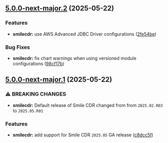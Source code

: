 ## [5.0.0-next-major.2](https://gitlab.com/smilecdr-public/smile-dh-helm-charts/compare/v5.0.0-next-major.1...v5.0.0-next-major.2) (2025-05-22)

### Features

* **smilecdr:** use AWS Advanced JDBC Driver configurations ([2fe54be](https://gitlab.com/smilecdr-public/smile-dh-helm-charts/commit/2fe54bee0345aaf878d2cde3d5917eb9297e810f))

### Bug Fixes

* **smilecdr:** fix chart warnings when using versioned module configurations ([98cf17b](https://gitlab.com/smilecdr-public/smile-dh-helm-charts/commit/98cf17b7904e92e783ebcd52981250264a0f22fd))

## [5.0.0-next-major.1](https://gitlab.com/smilecdr-public/smile-dh-helm-charts/compare/v4.0.0...v5.0.0-next-major.1) (2025-05-22)

### ⚠ BREAKING CHANGES

* **smilecdr:** Default release of Smile CDR changed from from `2025.02.R03` to `2025.05.R01`

### Features

* **smilecdr:** add support for Smile CDR `2025.05` GA release ([c8dcc5f](https://gitlab.com/smilecdr-public/smile-dh-helm-charts/commit/c8dcc5fc607a23d72c25ebf8e17adc9d3117ed1c))
